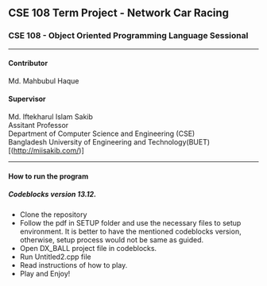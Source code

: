 ## CSE 108 Term Project - Network Car Racing

### CSE 108 - Object Oriented Programming Language Sessional
***
#### Contributor
Md. Mahbubul Haque

#### Supervisor
Md. Iftekharul Islam Sakib\
Assitant Professor\
Department of Computer Science and Engineering (CSE)\
Bangladesh University of Engineering and Technology(BUET)\
[(http://miisakib.com/)]
***
#### How to run the program

##### Codeblocks version 13.12.
* Clone the repository
* Follow the pdf in SETUP folder and use the necessary files to setup environment.
It is better to have the mentioned codeblocks version, otherwise, setup process would not be same as guided.
* Open DX_BALL project file in codeblocks.
* Run Untitled2.cpp file
* Read instructions of how to play.
* Play and Enjoy!
